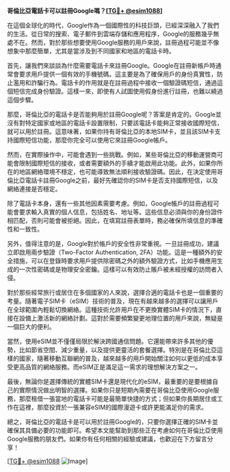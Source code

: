 **哥倫比亞電話卡可以註冊Google嗎？[[TG💪+ @esim1088](https://t.me/s/esim1088)]**

在這個全球化的時代，Google作為一個國際性的科技巨頭，已經深深融入了我們的生活。從日常的搜索、電子郵件到雲端存儲和應用程序，Google的服務幾乎無處不在。然而，對於那些想要使用Google服務的用戶來說，註冊過程可能並不像想象中那麼簡單，尤其是當涉及到不同國家和地區的電話卡時。

首先，讓我們來談談為什麼需要電話卡來註冊Google。Google在註冊新帳戶時通常會要求用戶提供一個有效的手機號碼。這主要是為了確保用戶的身份真實性，防止濫用和詐騙行為。電話卡的作用就是在註冊過程中接收一個驗證碼短信，通過這個短信完成身份驗證。這樣一來，即使有人試圖使用假身份進行註冊，也難以繞過這個步驟。

那麼，哥倫比亞的電話卡是否能夠用於註冊Google呢？答案是肯定的。Google並沒有對特定國家或地區的電話卡設置限制，只要該電話卡能夠正常接收國際短信，就可以用於註冊。這意味著，如果你持有哥倫比亞的本地SIM卡，並且該SIM卡支持國際短信功能，那麼你完全可以使用它來註冊Google帳戶。

然而，在實際操作中，可能會遇到一些挑戰。例如，某些哥倫比亞的移動運營商可能會限制國際短信的接收，或者需要額外的手續才能啟用此功能。此外，如果你所在的地區網絡環境不穩定，也可能導致無法順利接收驗證碼。因此，在決定使用哥倫比亞電話卡註冊Google之前，最好先確認你的SIM卡是否支持國際短信，以及網絡連接是否穩定。

除了電話卡本身，還有一些其他因素需要考慮。例如，Google帳戶的註冊過程可能會要求輸入真實的個人信息，包括姓名、地址等。這些信息必須與你的身份證件相匹配，否則可能會被拒絕。因此，在填寫註冊表單時，務必確保所填信息的準確性和一致性。

另外，值得注意的是，Google對於帳戶的安全性非常重視。一旦註冊成功，建議立即啟用兩步驗證（Two-Factor Authentication, 2FA）功能。這是一種額外的安全措施，可以在登錄時要求用戶提供除密碼之外的額外驗證方式，比如手機應用生成的一次性密碼或是物理安全密鑰。這樣可以有效防止賬戶被未經授權的訪問者入侵。

對於那些經常旅行或居住在多個國家的人來說，選擇合適的電話卡也是一個重要的考量。隨著電子SIM卡（eSIM）技術的普及，現在有越來越多的選擇可以讓用戶在全球範圍內輕鬆切換網絡。這種技術允許用戶在不更換實體SIM卡的情況下，直接在設備上激活新的網絡計劃。這對於需要頻繁變更地理位置的用戶來說，無疑是一個巨大的便利。

當然，使用eSIM並不僅僅局限於解決跨國通信問題。它還能帶來許多其他的優勢，比如節省空間、減少重量，以及提供更靈活的套餐選擇。特別是在哥倫比亞這樣的國家，隨著移動互聯網的普及，越來越多的用戶開始關注如何以更低的成本享受更高品質的網絡服務。而eSIM正是滿足這一需求的理想解決方案之一。

最後，無論你是選擇傳統的實體SIM卡還是現代化的eSIM，最重要的是要根據自己的實際情況做出明智的選擇。如果你只是短期內需要在哥倫比亞使用Google服務，那麼租借一張當地的電話卡可能是最簡單快捷的方式；但如果你長期居住或工作在這裡，那麼投資於一張兼容eSIM的國際漫遊卡或許更能滿足你的需求。

總之，哥倫比亞的電話卡是可以用於註冊Google的，只要你選擇正確的SIM卡並確保其具備必要的功能即可。希望本文能幫助到那些正在考慮如何在哥倫比亞使用Google服務的朋友們。如果你有任何相關的經驗或建議，也歡迎在下方留言分享！

[[TG💪+ @esim1088](https://t.me/s/esim1088) ![Image](https://i.postimg.cc/4NQfJmqS/Snipaste-2025-05-13-00-14-12.png)]